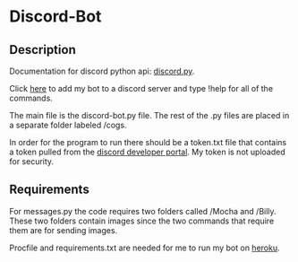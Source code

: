 # Discord-Bot

## Description
Documentation for discord python api: [discord.py](https://discordpy.readthedocs.io/en/latest/index.html).

Click [here](https://discordapp.com/oauth2/authorize?client_id=610685983242846219&permissions=8&scope=bot) to add my bot to a discord server and type !help for all of the commands. 

The main file is the discord-bot.py file. The rest of the .py files are placed in a separate folder labeled /cogs. 

In order for the program to run there should be a token.txt file that contains a token pulled from the [discord developer portal](https://discordapp.com/developers/). 
My token is not uploaded for security. 

## Requirements
For messages.py the code requires two folders called /Mocha and /Billy. 
These two folders contain images since the two commands that require them are for sending images.

Procfile and requirements.txt are needed for me to run my bot on [heroku](https://heroku.com/).


